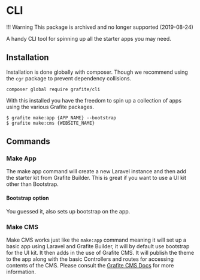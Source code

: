 # CLI

!!! Warning
    This package is archived and no longer supported (2019-08-24)

A handy CLI tool for spinning up all the starter apps you may need.

## Installation

Installation is done globally with composer. Though we recommend using the `cgr` package to prevent dependency collisions.

```
composer global require grafite/cli
```

With this installed you have the freedom to spin up a collection of apps using the various Grafite packages.

```
$ grafite make:app {APP_NAME} --bootstrap
$ grafite make:cms {WEBSITE_NAME}
```

## Commands

### Make App

The make app command will create a new Laravel instance and then add the starter kit from Grafite Builder. This is great if you want to use a UI kit other than Bootstrap.

#### Bootstrap option
You guessed it, also sets up bootstrap on the app.

<!-- ### Saas option
This will set up the Grafite Builder Billing kit, this means you can set up a subscription with your app and mamage your users. It uses `laravel/cashier` and is ready to start working with Stripe out of the box. For more information checkout: [Grafite Builder Billing](https://docs.grafite.ca/builder/billing) -->

### Make CMS

Make CMS works just like the `make:app` command meaning it will set up a basic app using Laravel and Grafite Builder, it will by default use bootstrap for the UI kit. It then adds in the use of Grafite CMS. It will publish the theme to the app along with the basic Controllers and routes for accessing contents of the CMS. Please consult the [Grafite CMS Docs](https://docs.grafite.ca/cms) for more information.

<!-- ### E-commerce Option

Let's say you want to set things up for a custom e-commerce platform that uses Stripe and works seamlessly with Grafite CMS, well, this option has you covered. It will add the commerce package to your application without manual work on your part. This way you can focus on customizing it into what you need. -->

